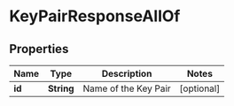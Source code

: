 

# KeyPairResponseAllOf


## Properties

| Name | Type | Description | Notes |
|------------ | ------------- | ------------- | -------------|
|**id** | **String** | Name of the Key Pair |  [optional] |



